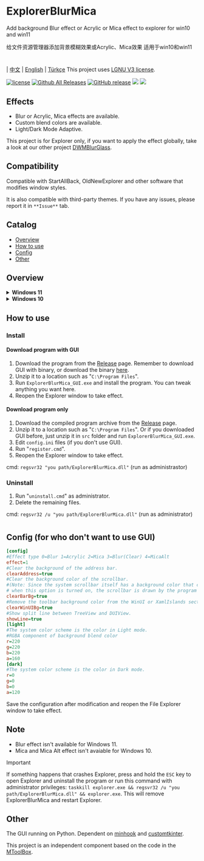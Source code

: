 # ExplorerBlurMica
Add background Blur effect or Acrylic or Mica effect to explorer for win10 and win11

给文件资源管理器添加背景模糊效果或Acrylic、Mica效果 适用于win10和win11
#
| [中文](/README_ZH.md) | [English](/README.md) | [Türkçe](/README_TR.md)
This project uses [LGNU V3 license](/COPYING.LESSER).

[![license](https://img.shields.io/github/license/Maplespe/ExplorerBlurMica.svg)](https://www.gnu.org/licenses/lgpl-3.0.en.html)
[![Github All Releases](https://img.shields.io/github/downloads/Maplespe/ExplorerBlurMica/total.svg)](https://github.com/Maplespe/ExplorerBlurMica/releases)
[![GitHub release](https://img.shields.io/github/release/Maplespe/ExplorerBlurMica.svg)](https://github.com/Maplespe/ExplorerBlurMica/releases/latest)
<img src="https://img.shields.io/badge/language-c++-F34B7D.svg"/>
<img src="https://img.shields.io/github/last-commit/Maplespe/ExplorerBlurMica.svg"/>  

## Effects
* Blur or Acrylic, Mica effects are available.
* Custom blend colors are available.
* Light/Dark Mode Adaptive.

This project is for Explorer only, if you want to apply the effect globally, take a look at our other project [DWMBlurGlass](https://github.com/Maplespe/DWMBlurGlass).

## Compatibility
Compatible with StartAllBack, OldNewExplorer and other software that modifies window styles.

It is also compatible with third-party themes.
If you have any issues, please report it in `**Issue**` tab.
## Catalog
- [Overview](#overview)
- [How to use](#how-to-use)
- [Config](#config)
- [Other](#other)

## Overview
<details><summary><b>Windows 11</b></summary>

23H2 WinUI3
```ini
[config]
effect=1
clearBarBg=true
clearAddress=true
clearWinUIBg=true
[light]
r=255
g=255
b=255
a=200
....
```
![image](https://github.com/Maplespe/ExplorerBlurMica/blob/main/screenshot/012949.png)

Dark Mode
```ini
[config]
effect=2
clearBarBg=true
clearAddress=true
clearWinUIBg=true
```
![image](https://github.com/Maplespe/ExplorerBlurMica/blob/main/screenshot/013256.png)

22H2 XamlIslands
```ini
[config]
effect=1
clearBarBg=true
clearAddress=true
clearWinUIBg=true
[light]
r=255
g=255
b=255
a=200
....
```
![image](https://github.com/Maplespe/ExplorerBlurMica/blob/main/screenshot/152834.png)

```ini
[config]
effect=1
clearBarBg=true
clearAddress=true
clearWinUIBg=false
[light]
r=255
g=255
b=255
a=200
....
```
![image](https://github.com/Maplespe/ExplorerBlurMica/blob/main/screenshot/152929.png)

</details>

<details><summary><b>Windows 10</b></summary>

```ini
[config]
effect=1
clearBarBg=true
clearAddress=true
clearWinUIBg=false
[light]
r=222
g=222
b=222
a=200
```
![image](https://github.com/Maplespe/ExplorerBlurMica/blob/main/screenshot/230909.png)

</details>

## How to use

### Install
#### Download program with GUI
1. Download the program from the [Release](https://github.com/lengoc-quang/ExplorerBlurMica/releases) page.
   Remember to download GUI with binary, or download the binary [here](https://github.com/Maplespe/ExplorerBlurMica/releases).
3. Unzip it to a location such as "`C:\Program Files`".
4. Run `ExplorerBlurMica_GUI.exe` and install the program. You can tweak anything you want here.
5. Reopen the Explorer window to take effect.
#### Download program only
1. Download the compiled program archive from the [Release](https://github.com/Maplespe/ExplorerBlurMica/releases) page.
2. Unzip it to a location such as "`C:\Program Files`".
   Or if you downloaded GUI before, just unzip it in `src` folder and run `ExplorerBlurMica_GUI.exe`.
3. Edit `config.ini` files (if you don't use GUI).
4. Run "`register.cmd`".
5. Reopen the Explorer window to take effect.

cmd: `regsvr32 "you path/ExplorerBlurMica.dll"` (run as administrastor)

### Uninstall
1. Run "`uninstall.cmd`" as administrator.
2. Delete the remaining files.

cmd: `regsvr32 /u "you path/ExplorerBlurMica.dll"` (run as administrator)

#

## Config (for who don't want to use GUI)
``` ini
[config]
#Effect type 0=Blur 1=Acrylic 2=Mica 3=Blur(Clear) 4=MicaAlt
effect=1
#Clear the background of the address bar.
clearAddress=true
#Clear the background color of the scrollbar.
#(Note: Since the system scrollbar itself has a background color that cannot be removed,
# when this option is turned on, the scrollbar is drawn by the program and the style may be different from the system).
clearBarBg=true
#Remove the toolbar background color from the WinUI or XamlIslands section of Windows 11.
clearWinUIBg=true
#Show split line between TreeView and DUIView.
showLine=true
[light]
#The system color scheme is the color in Light mode.
#RGBA component of background blend color
r=220
g=220
b=220
a=160
[dark]
#The system color scheme is the color in Dark mode.
r=0
g=0
b=0
a=120
```

Save the configuration after modification and reopen the File Explorer window to take effect.

## Note
- Blur effect isn't available for Windows 11.
- Mica and Mica Alt effect isn't avaiable for Windows 10.
> [!IMPORTANT]
> If something happens that crashes Explorer, press and hold the `ESC` key to open Explorer and uninstall the program or run this command with administrator privileges: `taskkill explorer.exe && regsvr32 /u "you path/ExplorerBlurMica.dll" && explorer.exe`.
> This will remove ExplorerBlurMica and restart Explorer.

## Other
The GUI running on Python.
Dependent on [minhook](https://github.com/m417z/minhook) and [customtkinter](https://github.com/TomSchimansky/CustomTkinter).

This project is an independent component based on the code in the [MToolBox](https://winmoes.com/tools/12948.html).
